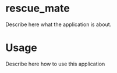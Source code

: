 rescue_mate
===========

Describe here what the application is about.

Usage
=====

Describe here how to use this application
